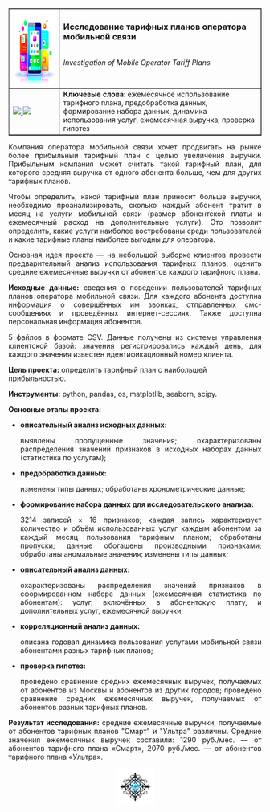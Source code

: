 ﻿<table border="1" width="100%" cellpadding="40"><tbody>
  <tr>
    <td width="20%" align="center">
      <img src="https://github.com/georgiy-vasilevskiy/edu_projects_yandex_practicum/blob/main/pic/Investigation_of_Mobile_Operator_Tariff_Plans.png" height="150" width="150">
    </td>
    <td valign="top">
      <h3>Исследование тарифных планов оператора мобильной связи</h3>
      <br><i>Investigation of Mobile Operator Tariff Plans</i>
    </td>
  </tr>
  <tr>
    <td>
      <a title="Использовать для просмотра Jupyter nbviewer" href="https://nbviewer.org/github/georgiy-vasilevskiy/edu_projects_yandex_practicum/blob/main/Investigation_of_Mobile_Operator_Tariff_Plans/Investigation_of_Mobile_Operator_Tariff_Plans.ipynb">
        <img src="https://img.shields.io/badge/Смотреть-ipynb-F37626">
      </a>
      <a title="Использовать для просмотра GitHub & BitBucket HTML Preview" href="https://htmlpreview.github.io/?https://github.com/georgiy-vasilevskiy/edu_projects_yandex_practicum/blob/main/Investigation_of_Mobile_Operator_Tariff_Plans/Investigation_of_Mobile_Operator_Tariff_Plans.html">
        <img src="https://img.shields.io/badge/Смотреть-html-54B231">
      </a>
    </td>
    <td>
      <b>Ключевые слова:</b> ежемесячное использование тарифного плана, предобработка данных, формирование набора данных, динамика использования услуг, ежемесячная выручка, проверка гипотез
    </td>
  </tr>
</tbody></table>

<p align='justify'>Компания оператора мобильной связи хочет продвигать на рынке более прибыльный тарифный план с целью увеличения выручки. Прибыльным компания может считать такой тарифный план, для которого средняя выручка от одного абонента больше, чем для других тарифных планов.</p>

<p align='justify'>Чтобы определить, какой тарифный план приносит больше выручки, необходимо проанализировать, сколько каждый абонент тратит в месяц на услуги мобильной связи (размер абонентской платы и ежемесячный расход на дополнительные услуги). Это позволит определить, какие услуги наиболее востребованы среди пользователей и какие тарифные планы наиболее выгодны для оператора.</p>

<p align='justify'>Основная идея проекта &mdash; на небольшой выборке клиентов провести предварительный анализ использования тарифных планов, оценить средние ежемесячные выручки от абонентов каждого тарифного плана.</p>

<p align='justify'><b>Исходные данные:</b> сведения о поведении пользователей тарифных планов оператора мобильной связи. Для каждого абонента доступна информация о совершённых им звонках, отправленных смс-сообщениях и проведённых интернет-сессиях. Также доступна персональная информация абонентов.</p>

<p align='justify'>5 файлов в формате CSV. Данные получены из системы управления клиентской базой: значения регистрировались каждый день, для каждого значения известен идентификационный номер клиента.</p>

**Цель проекта:** определить тарифный план с наибольшей прибыльностью.

**Инструменты:** python, pandas, os, matplotlib, seaborn, scipy.

**Основные этапы проекта:**
- <b>описательный анализ исходных данных:</b> <p align='justify'>выявлены пропущенные значения; охарактеризованы распределения значений признаков в исходных наборах данных (статистика по услугам);</p>
- <b>предобработка данных:</b> <p align='justify'>изменены типы данных; обработаны хронометрические данные;</p>
- <b>формирование набора данных для исследовательского анализа:</b> <p align='justify'>3214 записей $\times$ 16 признаков; каждая запись характеризует количество и объём использованных услуг каждым абонентом за каждый месяц пользования тарифным планом; обработаны пропуски; данные обогащены производными признаками; обработаны аномальные значения; изменены типы данных;</p>
- <b>описательный анализ данных:</b> <p align='justify'>охарактеризованы распределения значений признаков в сформированном наборе данных (ежемесячная статистика по абонентам): услуг, включённых в абонентскую плату, и дополнительных услуг, ежемесячной выручки;</p>
- <b>корреляционный анализ данных:</b> <p align='justify'>описана годовая динамика пользования услугами мобильной связи абонентами разных тарифных планов;</p>
- <b>проверка гипотез:</b> <p align='justify'>проведено сравнение средних ежемесячных выручек, получаемых от абонентов из Москвы и абонентов из других городов; проведено сравнение средних ежемесячных выручек, получаемых от абонентов разных тарифных планов.</p>

<p align='justify'><b>Результат исследования:</b> средние ежемесячные выручки, получаемые от абонентов тарифных планов "Смарт" и "Ультра" различны. Средние значения ежемесячных выручек составили: 1290 руб./мес. &mdash; от абонентов тарифного плана «Смарт», 2070 руб./мес. &mdash; от абонентов тарифного плана «Ультра».</p>

<p align='center'><img src='https://github.com/georgiy-vasilevskiy/edu_projects_yandex_practicum/blob/main/pic/terminator.png' width=75></p>
